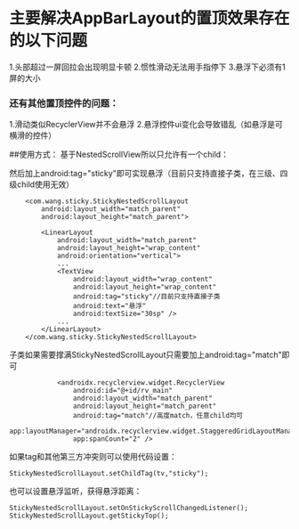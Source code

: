 # 主要解决AppBarLayout的置顶效果存在的以下问题

1.头部超过一屏回拉会出现明显卡顿
2.惯性滑动无法用手指停下
3.悬浮下必须有1屏的大小
### 还有其他置顶控件的问题：
1.滑动类似RecyclerView并不会悬浮
2.悬浮控件ui变化会导致错乱（如悬浮是可横滑的控件）

##使用方式：
基于NestedScrollView所以只允许有一个child：

然后加上android:tag="sticky"即可实现悬浮（目前只支持直接子类，在三级、四级child使用无效）
```
    <com.wang.sticky.StickyNestedScrollLayout
        android:layout_width="match_parent"
        android:layout_height="match_parent">

        <LinearLayout
            android:layout_width="match_parent"
            android:layout_height="wrap_content"
            android:orientation="vertical">
            ...
            <TextView
                android:layout_width="wrap_content"
                android:layout_height="wrap_content"
                android:tag="sticky"//目前只支持直接子类
                android:text="悬浮"
                android:textSize="30sp" />
            ...
        </LinearLayout>
    </com.wang.sticky.StickyNestedScrollLayout>
```
子类如果需要撑满StickyNestedScrollLayout只需要加上android:tag="match"即可
```
            <androidx.recyclerview.widget.RecyclerView
                android:id="@+id/rv_main"
                android:layout_width="match_parent"
                android:layout_height="match_parent"
                android:tag="match"//高度match，任意child均可
                app:layoutManager="androidx.recyclerview.widget.StaggeredGridLayoutManager"
                app:spanCount="2" />
```
如果tag和其他第三方冲突则可以使用代码设置：
```
StickyNestedScrollLayout.setChildTag(tv,"sticky");
```
也可以设置悬浮监听，获得悬浮距离：
```
StickyNestedScrollLayout.setOnStickyScrollChangedListener();
StickyNestedScrollLayout.getStickyTop();
```